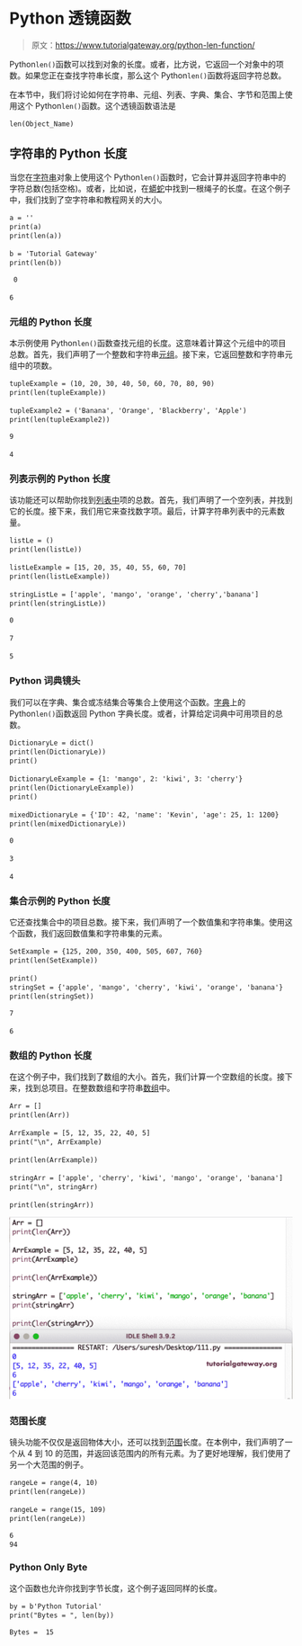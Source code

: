 # Python 透镜函数

> 原文：<https://www.tutorialgateway.org/python-len-function/>

Python`len()`函数可以找到对象的长度。或者，比方说，它返回一个对象中的项数。如果您正在查找字符串长度，那么这个 Python`len()`函数将返回字符总数。

在本节中，我们将讨论如何在字符串、元组、列表、字典、集合、字节和范围上使用这个 Python`len()`函数。这个透镜函数语法是

```
len(Object_Name)
```

## 字符串的 Python 长度

当您在[字符串](https://www.tutorialgateway.org/python-string/)对象上使用这个 Python`len()`函数时，它会计算并返回字符串中的字符总数(包括空格)。或者，比如说，在[蟒蛇](https://www.tutorialgateway.org/python-tutorial/)中找到一根绳子的长度。在这个例子中，我们找到了空字符串和教程网关的大小。

```
a = ''
print(a)
print(len(a))

b = 'Tutorial Gateway'
print(len(b))
```

```
 0

6
```

### 元组的 Python 长度

本示例使用 Python`len()`函数查找元组的长度。这意味着计算这个元组中的项目总数。首先，我们声明了一个整数和字符串[元组](https://www.tutorialgateway.org/python-tuple/)。接下来，它返回整数和字符串元组中的项数。

```
tupleExample = (10, 20, 30, 40, 50, 60, 70, 80, 90)
print(len(tupleExample))

tupleExample2 = ('Banana', 'Orange', 'Blackberry', 'Apple')
print(len(tupleExample2))
```

```
9

4
```

### 列表示例的 Python 长度

该功能还可以帮助你找到[列表中](https://www.tutorialgateway.org/python-list/)项的总数。首先，我们声明了一个空列表，并找到它的长度。接下来，我们用它来查找数字项。最后，计算字符串列表中的元素数量。

```
listLe = ()
print(len(listLe))

listLeExample = [15, 20, 35, 40, 55, 60, 70]
print(len(listLeExample))

stringListLe = ['apple', 'mango', 'orange', 'cherry','banana']
print(len(stringListLe))
```

```
0

7

5
```

### Python 词典镜头

我们可以在字典、集合或冻结集合等集合上使用这个函数。[字典](https://www.tutorialgateway.org/python-dictionary/)上的 Python`len()`函数返回 Python 字典长度。或者，计算给定词典中可用项目的总数。

```
DictionaryLe = dict()
print(len(DictionaryLe))
print()

DictionaryLeExample = {1: 'mango', 2: 'kiwi', 3: 'cherry'}
print(len(DictionaryLeExample))
print()

mixedDictionaryLe = {'ID': 42, 'name': 'Kevin', 'age': 25, 1: 1200}
print(len(mixedDictionaryLe))
```

```
0

3

4
```

### 集合示例的 Python 长度

它还查找集合中的项目总数。接下来，我们声明了一个数值集和字符串集。使用这个函数，我们返回数值集和字符串集的元素。

```
SetExample = {125, 200, 350, 400, 505, 607, 760}
print(len(SetExample))

print()
stringSet = {'apple', 'mango', 'cherry', 'kiwi', 'orange', 'banana'}
print(len(stringSet))
```

```
7

6
```

### 数组的 Python 长度

在这个例子中，我们找到了数组的大小。首先，我们计算一个空数组的长度。接下来，找到总项目。在整数数组和字符串[数组](https://www.tutorialgateway.org/python-array/)中。

```
Arr = []
print(len(Arr))

ArrExample = [5, 12, 35, 22, 40, 5]
print("\n", ArrExample)

print(len(ArrExample))

stringArr = ['apple', 'cherry', 'kiwi', 'mango', 'orange', 'banana']
print("\n", stringArr)

print(len(stringArr))
```

![Python len Function](img/3f37455ee2b892f861e4fc737e645b3a.png)

### 范围长度

镜头功能不仅仅是返回物体大小，还可以找到[范围](https://www.tutorialgateway.org/python-range-function/)长度。在本例中，我们声明了一个从 4 到 10 的范围，并返回该范围内的所有元素。为了更好地理解，我们使用了另一个大范围的例子。

```
rangeLe = range(4, 10)
print(len(rangeLe))

rangeLe = range(15, 109)
print(len(rangeLe))
```

```
6
94
```

### Python Only Byte

这个函数也允许你找到字节长度，这个例子返回同样的长度。

```
by = b'Python Tutorial'  
print("Bytes = ", len(by)) 
```

```
Bytes =  15
```